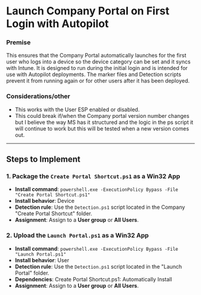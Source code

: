# Launch Company Portal on First Login with Autopilot

### Premise
This ensures that the Company Portal automatically launches for the first user who logs into a device so the device category can be set and it syncs with Intune. It is designed to run during the initial login and is intended for use with Autopilot deployments. 
The marker files and Detection scripts prevent it from running again or for other users after it has been deployed. 

### Considerations/other
- This works with the User ESP enabled or disabled.
- This could break if/when the Company portal version number changes but I believe the way MS has it structured and the logic in the ps script it will continue to work but this will be tested when a new version comes out.

---

## Steps to Implement

### 1. Package the `Create Portal Shortcut.ps1` as a Win32 App
- **Install command**: `powershell.exe -ExecutionPolicy Bypass -File "Create Portal Shortcut.ps1"`
- **Install behavior**: Device
- **Detection rule**: Use the `Detection.ps1` script located in the Company "Create Portal Shortcut" folder.
- **Assignment**: Assign to a **User group** or **All Users**.

### 2. Upload the `Launch Portal.ps1` as a Win32 App
- **Install command**: `powershell.exe -ExecutionPolicy Bypass -File "Launch Portal.ps1"`
- **Install behavior**: User
- **Detection rule**: Use the `Detection.ps1` script located in the "Launch Portal" folder.
- **Dependencies**: Create Portal Shortcut.ps1: Automatically Install
- **Assignment**: Assign to a **User group** or **All Users**.